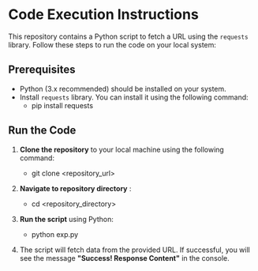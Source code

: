 # Code Execution Instructions

This repository contains a Python script to fetch a URL using the `requests` library. Follow these steps to run the code on your local system:

## Prerequisites

- Python (3.x recommended) should be installed on your system.
- Install `requests` library. You can install it using the following command:
   - pip install requests
     
## Run the Code
1. **Clone the repository** to your local machine using the following command:
   - git clone <repository_url>

2. **Navigate to repository directory** :
   - cd <repository_directory>

3. **Run the script** using Python:
   - python exp.py

4. The script will fetch data from the provided URL. If successful, you will see the message  **"Success! Response Content"** in the console.
